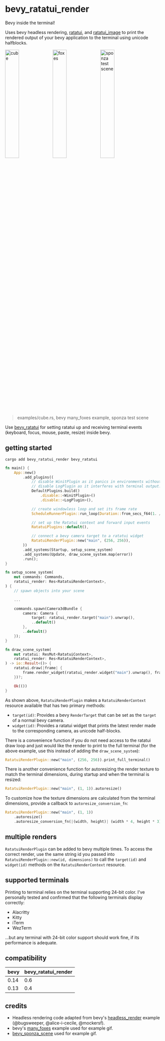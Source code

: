 # bevy_ratatui_render

Bevy inside the terminal!

Uses bevy headless rendering, [ratatui](https://github.com/ratatui-org/ratatui), and
[ratatui_image](https://github.com/benjajaja/ratatui-image) to print the rendered output
of your bevy application to the terminal using unicode halfblocks.

<p float="left">
<img src="https://assets.cxreiff.com/github/cube.gif" width="30%" alt="cube">
<img src="https://assets.cxreiff.com/github/foxes.gif" width="30%" alt="foxes">
<img src="https://assets.cxreiff.com/github/sponza.gif" width="30%" alt="sponza test scene">
<p>

> examples/cube.rs, bevy many_foxes example, sponza test scene

Use [bevy_ratatui](https://github.com/joshka/bevy_ratatui/tree/main) for setting ratatui up
and receiving terminal events (keyboard, focus, mouse, paste, resize) inside bevy.

## getting started

`cargo add bevy_ratatui_render bevy_ratatui`

```rust
fn main() {
    App::new()
        .add_plugins((
            // disable WinitPlugin as it panics in environments without a display server
            // disable LogPlugin as it interferes with terminal output.
            DefaultPlugins.build()
                .disable::<WinitPlugin>()
                .disable::<LogPlugin>(),

            // create windowless loop and set its frame rate
            ScheduleRunnerPlugin::run_loop(Duration::from_secs_f64(1. / 60.)),

            // set up the Ratatui context and forward input events
            RatatuiPlugins::default(),

            // connect a bevy camera target to a ratatui widget
            RatatuiRenderPlugin::new("main", (256, 256)),
        ))
        .add_systems(Startup, setup_scene_system)
        .add_systems(Update, draw_scene_system.map(error))
        .run();
}

fn setup_scene_system(
    mut commands: Commands,
    ratatui_render: Res<RatatuiRenderContext>,
) {
    // spawn objects into your scene

    ...

    commands.spawn(Camera3dBundle {
        camera: Camera {
            target: ratatui_render.target("main").unwrap(),
            ..default()
        },
        ..default()
    });
}

fn draw_scene_system(
    mut ratatui: ResMut<RatatuiContext>,
    ratatui_render: Res<RatatuiRenderContext>,
) -> io::Result<()> {
    ratatui.draw(|frame| {
        frame.render_widget(ratatui_render.widget("main").unwrap(), frame.size());
    })?;

    Ok(())
}
```

As shown above, `RatatuiRenderPlugin` makes a `RatatuiRenderContext` resource available that has two
primary methods:

- `target(id)`: Provides a bevy `RenderTarget` that can be set as the `target` of a normal bevy camera.
- `widget(id)`: Provides a ratatui widget that prints the latest render made to the corresponding camera,
as unicode half-blocks.

There is a convenience function if you do not need access to the ratatui draw loop and just would
like the render to print to the full terminal (for the above example, use this instead of adding the
`draw_scene_system`):

```rust
RatatuiRenderPlugin::new("main", (256, 256)).print_full_terminal()
```

There is another convenience function for autoresizing the render texture to match the terminal
dimensions, during startup and when the terminal is resized:

```rust
RatatuiRenderPlugin::new("main", (1, 1)).autoresize()
```

To customize how the texture dimensions are calculated from the terminal dimensions, provide a callback
to `autoresize_conversion_fn`:

```rust
RatatuiRenderPlugin::new("main", (1, 1))
    .autoresize()
    .autoresize_conversion_fn(|(width, height)| (width * 4, height * 3))
```

## multiple renders

`RatatuiRenderPlugin` can be added to bevy multiple times. To access the correct render, use the same
string id you passed into `RatatuiRenderPlugin::new(id, dimensions)` to call the `target(id)` and
`widget(id)` methods on the `RatatuiRenderContext` resource.

## supported terminals

Printing to terminal relies on the terminal supporting 24-bit color. I've personally tested and confirmed
that the following terminals display correctly:

- Alacritty
- Kitty
- iTerm
- WezTerm

...but any terminal with 24-bit color support should work fine, if its performance is adequate.

## compatibility

| bevy  | bevy_ratatui_render |
|-------|---------------------|
| 0.14  | 0.6                 |
| 0.13  | 0.4                 |

## credits

* Headless rendering code adapted from bevy's
[headless_render](https://github.com/bevyengine/bevy/blob/main/examples/app/headless_renderer.rs)
example (@bugsweeper, @alice-i-cecile, @mockersf).
* bevy's [many_foxes](https://github.com/bevyengine/bevy/blob/main/examples/stress_tests/many_foxes.rs)
example used for example gif.
* [bevy_sponza_scene](https://github.com/DGriffin91/bevy_sponza_scene) used for example gif.
